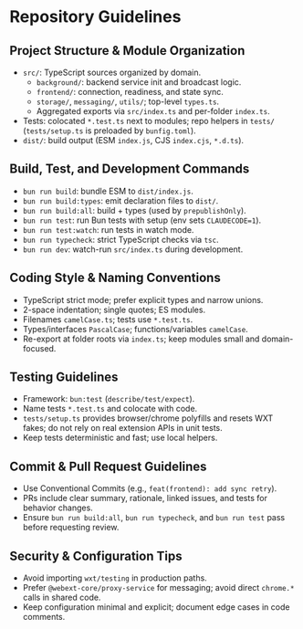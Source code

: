 # Repository Guidelines

## Project Structure & Module Organization
- `src/`: TypeScript sources organized by domain.
  - `background/`: backend service init and broadcast logic.
  - `frontend/`: connection, readiness, and state sync.
  - `storage/`, `messaging/`, `utils/`; top-level `types.ts`.
  - Aggregated exports via `src/index.ts` and per-folder `index.ts`.
- Tests: colocated `*.test.ts` next to modules; repo helpers in `tests/` (`tests/setup.ts` is preloaded by `bunfig.toml`).
- `dist/`: build output (ESM `index.js`, CJS `index.cjs`, `*.d.ts`).

## Build, Test, and Development Commands
- `bun run build`: bundle ESM to `dist/index.js`.
- `bun run build:types`: emit declaration files to `dist/`.
- `bun run build:all`: build + types (used by `prepublishOnly`).
- `bun run test`: run Bun tests with setup (env sets `CLAUDECODE=1`).
- `bun run test:watch`: run tests in watch mode.
- `bun run typecheck`: strict TypeScript checks via `tsc`.
- `bun run dev`: watch-run `src/index.ts` during development.

## Coding Style & Naming Conventions
- TypeScript strict mode; prefer explicit types and narrow unions.
- 2-space indentation; single quotes; ES modules.
- Filenames `camelCase.ts`; tests use `*.test.ts`.
- Types/interfaces `PascalCase`; functions/variables `camelCase`.
- Re-export at folder roots via `index.ts`; keep modules small and domain-focused.

## Testing Guidelines
- Framework: `bun:test` (`describe/test/expect`).
- Name tests `*.test.ts` and colocate with code.
- `tests/setup.ts` provides browser/chrome polyfills and resets WXT fakes; do not rely on real extension APIs in unit tests.
- Keep tests deterministic and fast; use local helpers.

## Commit & Pull Request Guidelines
- Use Conventional Commits (e.g., `feat(frontend): add sync retry`).
- PRs include clear summary, rationale, linked issues, and tests for behavior changes.
- Ensure `bun run build:all`, `bun run typecheck`, and `bun run test` pass before requesting review.

## Security & Configuration Tips
- Avoid importing `wxt/testing` in production paths.
- Prefer `@webext-core/proxy-service` for messaging; avoid direct `chrome.*` calls in shared code.
- Keep configuration minimal and explicit; document edge cases in code comments.


